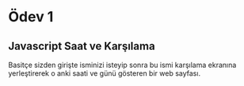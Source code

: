 # Ödev 1

## Javascript Saat ve Karşılama

Basitçe sizden girişte isminizi isteyip sonra bu ismi karşılama ekranına yerleştirerek o anki saati ve günü gösteren bir web sayfası.